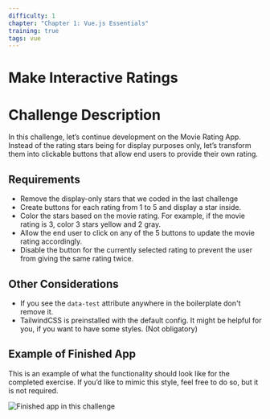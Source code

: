 ```yaml
---
difficulty: 1
chapter: "Chapter 1: Vue.js Essentials"
training: true
tags: vue
---
```


# Make Interactive Ratings

# Challenge Description

In this challenge, let’s continue development on the Movie Rating App. Instead of the rating stars being for display purposes only,
let’s transform them into clickable buttons that allow end users to provide their own rating.

## Requirements

-   Remove the display-only stars that we coded in the last challenge
-   Create buttons for each rating from 1 to 5 and display a star inside.
-   Color the stars based on the movie rating. For example, if the movie rating is 3, color 3 stars yellow and 2 gray.
-   Allow the end user to click on any of the 5 buttons to update the movie rating accordingly.
-   Disable the button for the currently selected rating to prevent the user from giving the same rating twice.

## Other Considerations

-   If you see the `data-test` attribute anywhere in the boilerplate don't remove it.
-   TailwindCSS is preinstalled with the default config. It might be helpful for you, if you want to have some styles. (Not obligatory)

## Example of Finished App

This is an example of what the functionality should look like for the completed exercise. If you’d like to mimic this style, feel free to do so, but it is not required.

![Finished app in this challenge](https://i.imgur.com/VjiCITj.gif)

